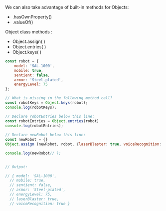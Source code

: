 We can also take advantage of built-in methods for Objects: 
* .hasOwnProperty()
* .valueOf()

Object class methods : 
* Object.assign( )
* Object.entries( )
* Object.keys( )

```js
const robot = {
	model: 'SAL-1000',
	mobile: true,
	sentient: false,
	armor: 'Steel-plated',
	energyLevel: 75
};

// What is missing in the following method call?
const robotKeys = Object.keys(robot);
console.log(robotKeys);

// Declare robotEntries below this line:
const robotEntries = Object.entries(robot)
console.log(robotEntries);
  
// Declare newRobot below this line:
const newRobot = {}
Object.assign (newRobot, robot, {laserBlaster: true, voiceRecognition: true})  

console.log(newRobot// );

  
// Output:

// { model: 'SAL-1000',
  // mobile: true,
  // sentient: false,
  // armor: 'Steel-plated',
  // energyLevel: 75,
  // laserBlaster: true,
  // voiceRecognition: true }
```



